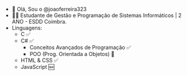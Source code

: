 - 👋 Olá, Sou o  @joaoferreira323
- 👨‍💻 Estudante de Gestão e Programação de Sistemas Informáticos | 2 ANO  - ESDD Coimbra.
- Linguagens:
  - C ✅
  - C# ✅
    - Conceitos Avançados de Programação ✅
    - POO (Prog. Orientada a Objetos) 💭
  - HTML & CSS ✅
  - JavaScript 🆕
